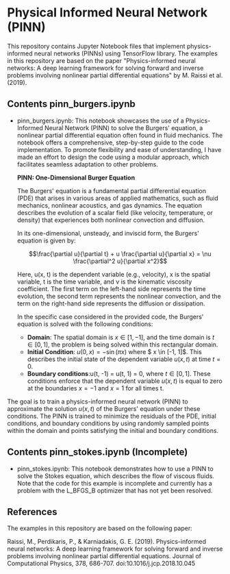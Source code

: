 # Physical Informed Neural Network (PINN)

This repository contains Jupyter Notebook files that implement physics-informed neural networks (PINNs) using TensorFlow library. The examples in this repository are based on the paper "Physics-informed neural networks: A deep learning framework for solving forward and inverse problems involving nonlinear partial differential equations" by M. Raissi et al. (2019).

## Contents pinn_burgers.ipynb

- pinn_burgers.ipynb: This notebook showcases the use of a Physics-Informed Neural Network (PINN) to solve the Burgers' equation, a nonlinear partial differential equation often found in fluid mechanics. The notebook offers a comprehensive, step-by-step guide to the code implementation. To promote flexibility and ease of understanding, I have made an effort to design the code using a modular approach, which facilitates seamless adaptation to other problems.

  **PINN: One-Dimensional Burger Equation**
  
  The Burgers' equation is a fundamental partial differential equation (PDE) that arises in various areas of applied mathematics, such as fluid mechanics, nonlinear acoustics, and gas dynamics. The equation describes the evolution of a scalar field (like velocity, temperature, or density) that experiences both nonlinear convection and diffusion.

  In its one-dimensional, unsteady, and inviscid form, the Burgers' equation is given by:

  $$\frac{\partial u}{\partial t} + u \frac{\partial u}{\partial x} = \nu \frac{\partial^2 u}{\partial x^2}$$

  Here, u(x, t) is the dependent variable (e.g., velocity), x is the spatial variable, t is the time variable, and ν is the kinematic viscosity coefficient. The first term on the left-hand side represents the time evolution, the second term represents the nonlinear convection, and the term on the right-hand side represents the diffusion or dissipation.

  In the specific case considered in the provided code, the Burgers' equation is solved with the following conditions:

  - **Domain**: The spatial domain is $x \in [1,-1]$, and the time domain is $t \in [0,1]$, the problem is being solved within this rectangular domain.
  - **Initial Condition**: $u(0, x) = -\sin(\pi x)$ where $ x \in [-1, 1]$. This describes the initial state of the dependent variable $u(x, t)$ at time $t = 0$.
  - **Boundary conditions**:u(t, -1) = u(t, 1) = 0, where $t \in [0,1]$. These conditions enforce that the dependent variable $u(x, t)$ is equal to zero at the boundaries $x = -1$ and $x = 1$ for all times t.


The goal is to train a physics-informed neural network (PINN) to approximate the solution $u(x, t)$ of the Burgers' equation under these conditions. The PINN is trained to minimize the residuals of the PDE, initial conditions, and boundary conditions by using randomly sampled points within the domain and points satisfying the initial and boundary conditions.

## Contents pinn_stokes.ipynb (Incomplete)

- pinn_stokes.ipynb: This notebook demonstrates how to use a PINN to solve the Stokes equation, which describes the flow of viscous fluids. Note that the code for this example is incomplete and currently has a problem with the L_BFGS_B optimizer that has not yet been resolved.

## References
The examples in this repository are based on the following paper:

Raissi, M., Perdikaris, P., & Karniadakis, G. E. (2019). Physics-informed neural networks: A deep learning framework for solving forward and inverse problems involving nonlinear partial differential equations. Journal of Computational Physics, 378, 686-707. doi:10.1016/j.jcp.2018.10.045
